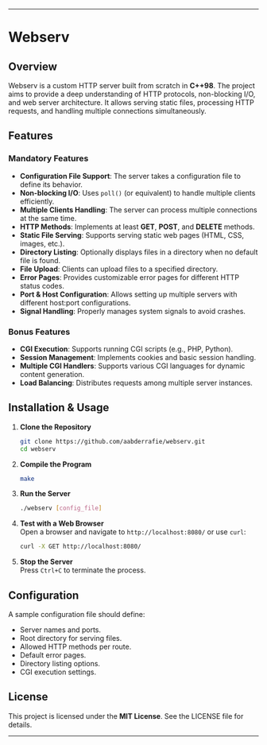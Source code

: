 
---

# Webserv  

## Overview  
Webserv is a custom HTTP server built from scratch in **C++98**. The project aims to provide a deep understanding of HTTP protocols, non-blocking I/O, and web server architecture. It allows serving static files, processing HTTP requests, and handling multiple connections simultaneously.  

## Features  

### Mandatory Features  
- **Configuration File Support**: The server takes a configuration file to define its behavior.  
- **Non-blocking I/O**: Uses `poll()` (or equivalent) to handle multiple clients efficiently.  
- **Multiple Clients Handling**: The server can process multiple connections at the same time.  
- **HTTP Methods**: Implements at least **GET**, **POST**, and **DELETE** methods.  
- **Static File Serving**: Supports serving static web pages (HTML, CSS, images, etc.).  
- **Directory Listing**: Optionally displays files in a directory when no default file is found.  
- **File Upload**: Clients can upload files to a specified directory.  
- **Error Pages**: Provides customizable error pages for different HTTP status codes.  
- **Port & Host Configuration**: Allows setting up multiple servers with different host:port configurations.  
- **Signal Handling**: Properly manages system signals to avoid crashes.  

### Bonus Features  
- **CGI Execution**: Supports running CGI scripts (e.g., PHP, Python).  
- **Session Management**: Implements cookies and basic session handling.  
- **Multiple CGI Handlers**: Supports various CGI languages for dynamic content generation.  
- **Load Balancing**: Distributes requests among multiple server instances.  

## Installation & Usage  

1. **Clone the Repository**  
   ```sh
   git clone https://github.com/aabderrafie/webserv.git
   cd webserv
   ```

2. **Compile the Program**  
   ```sh
   make
   ```

3. **Run the Server**  
   ```sh
   ./webserv [config_file]
   ```

4. **Test with a Web Browser**  
   Open a browser and navigate to `http://localhost:8080/` or use `curl`:  
   ```sh
   curl -X GET http://localhost:8080/
   ```

5. **Stop the Server**  
   Press `Ctrl+C` to terminate the process.  

## Configuration  
A sample configuration file should define:  
- Server names and ports.  
- Root directory for serving files.  
- Allowed HTTP methods per route.  
- Default error pages.  
- Directory listing options.  
- CGI execution settings.  

## License  
This project is licensed under the **MIT License**. See the LICENSE file for details.  

---
